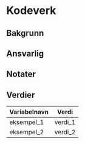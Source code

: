 # Kodeverk

## Bakgrunn

## Ansvarlig

## Notater

## Verdier

Variabelnavn | Verdi
------------ | -----
eksempel_1 | verdi_1
eksempel_2 | verdi_2
